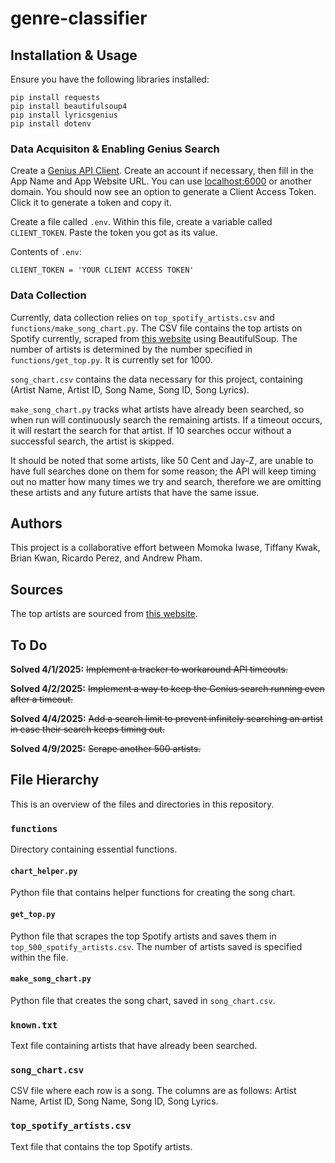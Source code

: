 # genre-classifier


## Installation & Usage

Ensure you have the following libraries installed:

    pip install requests
    pip install beautifulsoup4
    pip install lyricsgenius
    pip install dotenv

### Data Acquisiton & Enabling Genius Search

Create a [Genius API Client](https://genius.com/api-clients). Create an account if necessary, then fill in the App Name and App Website URL. You can use [localhost:6000](http://localhost:6000/) or another domain. You should now see an option to generate a Client Access Token. Click it to generate a token and copy it.

Create a file called `.env`. Within this file, create a variable called `CLIENT_TOKEN`. Paste the token you got as its value.

Contents of `.env`:

    CLIENT_TOKEN = 'YOUR CLIENT ACCESS TOKEN'

### Data Collection

Currently, data collection relies on `top_spotify_artists.csv` and `functions/make_song_chart.py`. The CSV file contains the top artists on Spotify currently, scraped from [this website](https://kworb.net/spotify/listeners.html) using BeautifulSoup. The number of artists is determined by the number specified in `functions/get_top.py`. It is currently set for 1000.

`song_chart.csv` contains the data necessary for this project, containing (Artist Name, Artist ID, Song Name, Song ID, Song Lyrics).

`make_song_chart.py` tracks what artists have already been searched, so when run will continuously search the remaining artists. If a timeout occurs, it will restart the search for that artist. If 10 searches occur without a successful search, the artist is skipped.

It should be noted that some artists, like 50 Cent and Jay-Z, are unable to have full searches done on them for some reason; the API will keep timing out no matter how many times we try and search, therefore we are omitting these artists and any future artists that have the same issue.


## Authors

This project is a collaborative effort between Momoka Iwase, Tiffany Kwak, Brian Kwan, Ricardo Perez, and Andrew Pham.

## Sources

The top artists are sourced from [this website](https://kworb.net/spotify/listeners.html).

## To Do

**Solved 4/1/2025:** ~~Implement a tracker to workaround API timeouts.~~

**Solved 4/2/2025:** ~~Implement a way to keep the Genius search running even after a timeout.~~

**Solved 4/4/2025:** ~~Add a search limit to prevent infinitely searching an artist in case their search keeps timing out.~~

**Solved 4/9/2025:** ~~Scrape another 500 artists.~~

## File Hierarchy

This is an overview of the files and directories in this repository.

### `functions`

Directory containing essential functions.

#### `chart_helper.py`

Python file that contains helper functions for creating the song chart.

#### `get_top.py`

Python file that scrapes the top Spotify artists and saves them in `top_500_spotify_artists.csv`. The number of artists saved is specified within the file.

#### `make_song_chart.py`

Python file that creates the song chart, saved in `song_chart.csv`.

### `known.txt`

Text file containing artists that have already been searched.

### `song_chart.csv`

CSV file where each row is a song. The columns are as follows: Artist Name, Artist ID, Song Name, Song ID, Song Lyrics.

### `top_spotify_artists.csv`

Text file that contains the top Spotify artists.